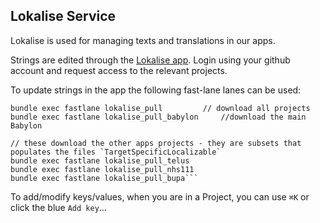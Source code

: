 ## Lokalise Service

Lokalise is used for managing texts and translations in our apps.


Strings are edited through the [Lokalise app](https://lokalise.co). 
Login using your github account and request access to the relevant projects.

To update strings in the app the following fast-lane lanes can be used:
```
bundle exec fastlane lokalise_pull         // download all projects
bundle exec fastlane lokalise_pull_babylon     //download the main Babylon

// these download the other apps projects - they are subsets that populates the files `TargetSpecificLocalizable`
bundle exec fastlane lokalise_pull_telus
bundle exec fastlane lokalise_pull_nhs111
bundle exec fastlane lokalise_pull_bupa```
```

To add/modify keys/values, when you are in a Project, you can use `⌘K` or click the blue `Add key`…
